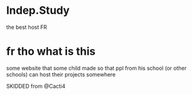# Indep.Study

the best host FR

# fr tho what is this

some website that some child made so that ppl from his school (or other schools) can host their projects somewhere




SKIDDED from @Cacti4
